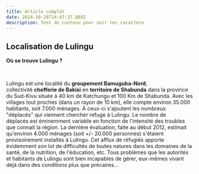 ```yaml
---
title: Article complet
date: 2024-10-28T14:47:37.889Z
description: Test de contenu pour voir les caractère
---
```

## Localisation de Lulingu

**Où se trouve Lulingu ?**

 

Lulingu est une localité du **groupement Bamuguba-Nord**, collectivité **chefferie de Bakisi** en **territoire de Shabunda** dans la province du Sud-Kivu située à 40 km de Katchungu et 100 Km de Shabunda. Avec les villages tout proches (dans un rayon de 10 km), elle compte environ 35.000 habitants, soit 7.000 ménages. A ceux-ci s'ajoutent les nombreux "déplacés" qui viennent chercher refuge à Lulingu. Le nombre de déplacés est éminemment variable en fonction de l'intensité des troubles que connait la région. La dernière évaluation, faite au début 2012, estimait qu'environ 4.000 ménages (soit +/- 20.000 personnes) s'étaient provisoirement installés à Lulingu. Cet afflux de réfugiés apporte évidemment son lot de difficultés de toutes natures dans les domaines de la santé, de la nutrition, de l'éducation, etc. Tous problèmes que les autorités et habitants de Lulingu sont bien incapables de gérer, eux-mêmes vivant déjà dans des conditions plus que précaires...